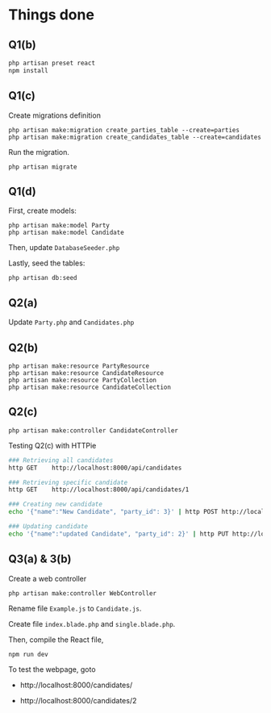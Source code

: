 # Things done

## Q1(b)
```sh
php artisan preset react
npm install
```


## Q1(c)
Create migrations definition
```
php artisan make:migration create_parties_table --create=parties
php artisan make:migration create_candidates_table --create=candidates
```

Run the migration.
```
php artisan migrate
```

## Q1(d) 
First, create models:

```
php artisan make:model Party
php artisan make:model Candidate
```

Then, update `DatabaseSeeder.php`

Lastly, seed the tables:

```
php artisan db:seed
```

## Q2(a)
Update `Party.php` and `Candidates.php`

## Q2(b)
```
php artisan make:resource PartyResource
php artisan make:resource CandidateResource
php artisan make:resource PartyCollection
php artisan make:resource CandidateCollection
```

## Q2(c)
```
php artisan make:controller CandidateController
```
Testing Q2(c) with HTTPie
```sh
### Retrieving all candidates
http GET    http://localhost:8000/api/candidates

### Retrieving specific candidate
http GET    http://localhost:8000/api/candidates/1

### Creating new candidate
echo '{"name":"New Candidate", "party_id": 3}' | http POST http://localhost:8000/api/candidates

### Updating candidate
echo '{"name":"updated Candidate", "party_id": 2}' | http PUT http://localhost:8000/api/candidates/6
```


## Q3(a) & 3(b)
Create a web controller
```
php artisan make:controller WebController
```

Rename file `Example.js` to `Candidate.js`.

Create file `index.blade.php` and `single.blade.php`.

Then, compile the React file,
```
npm run dev
```

To test the webpage, goto 

- http://localhost:8000/candidates/

- http://localhost:8000/candidates/2



